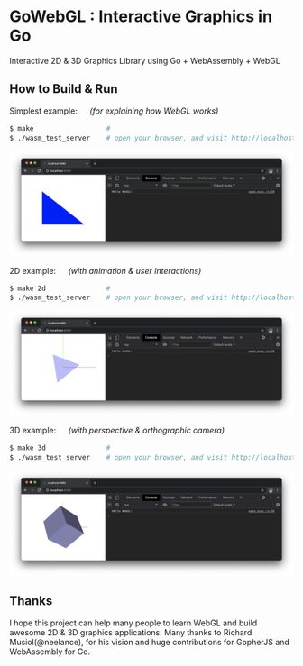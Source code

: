 # GoWebGL : Interactive Graphics in Go

Interactive 2D & 3D Graphics Library using Go + WebAssembly + WebGL

## How to Build & Run

Simplest example: &emsp; _(for explaining how WebGL works)_
```bash
$ make                  #
$ ./wasm_test_server    # open your browser, and visit http://localhost:8080
```
![webgl_teser result](doc/xscreen_webgl.png)

2D example: &emsp; _(with animation & user interactions)_
```bash
$ make 2d               #
$ ./wasm_test_server    # open your browser, and visit http://localhost:8080
```
![webgl2d_teser result](doc/xscreen_webgl2d.png)

3D example: &emsp; _(with perspective & orthographic camera)_
```bash
$ make 3d               # 
$ ./wasm_test_server    # open your browser, and visit http://localhost:8080
```
![webgl2d_teser result](doc/xscreen_webgl3d.png)

## Thanks

I hope this project can help many people to learn WebGL and build awesome 2D & 3D graphics applications.
Many thanks to Richard Musiol(@neelance), for his vision and huge contributions for GopherJS and WebAssembly for Go.
